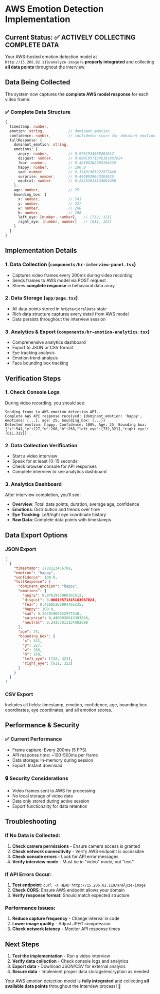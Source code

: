 # AWS Emotion Detection Implementation

## Current Status: ✅ **ACTIVELY COLLECTING COMPLETE DATA**

Your AWS-hosted emotion detection model at `http://15.206.82.119/analyze-image` is **properly integrated** and collecting **all data points** throughout the interview.

## Data Being Collected

The system now captures the **complete AWS model response** for each video frame:

### ✅ **Complete Data Structure**
```typescript
{
  timestamp: number,
  emotion: string,           // dominant_emotion
  confidence: number,        // confidence score for dominant emotion
  fullResponse: {
    dominant_emotion: string,
    emotions: {
      angry: number,         // 0.9761933088302612
      disgust: number,       // 0.00019571345183067024
      fear: number,          // 0.42605262994766235
      happy: number,         // 100.0
      sad: number,           // 0.15491963922977448
      surprise: number,      // 0.4400939643383026
      neutral: number        // 0.24253013134002688
    },
    age: number,             // 25
    bounding_box: {
      x: number,             // 541
      y: number,             // 227
      w: number,             // 268
      h: number,             // 268
      left_eye: [number, number],   // [732, 321]
      right_eye: [number, number]   // [611, 322]
    }
  }
}
```

## Implementation Details

### 1. **Data Collection** (`components/hr-interview-panel.tsx`)
- Captures video frames every 200ms during video recording
- Sends frames to AWS model via POST request
- Stores **complete response** in behavioral data array

### 2. **Data Storage** (`app/page.tsx`)
- All data points stored in `hrBehavioralData` state
- Rich data structure captures every detail from AWS model
- Data persists throughout the interview session

### 3. **Analytics & Export** (`components/hr-emotion-analytics.tsx`)
- Comprehensive analytics dashboard
- Export to JSON or CSV format
- Eye tracking analysis
- Emotion trend analysis
- Face bounding box tracking

## Verification Steps

### 1. **Check Console Logs**
During video recording, you should see:
```
Sending frame to AWS emotion detection API...
Complete AWS API response received: {dominant_emotion: 'happy', emotions: {...}, age: 25, bounding_box: {...}}
Detected emotion: happy, Confidence: 100%, Age: 25, Bounding box: {"x":541,"y":227,"w":268,"h":268,"left_eye":[732,321],"right_eye":[611,322]}
```

### 2. **Data Collection Verification**
- Start a video interview
- Speak for at least 10-15 seconds
- Check browser console for API responses
- Complete interview to see analytics dashboard

### 3. **Analytics Dashboard**
After interview completion, you'll see:
- **Overview**: Total data points, duration, average age, confidence
- **Emotions**: Distribution and trends over time
- **Eye Tracking**: Left/right eye coordinate history
- **Raw Data**: Complete data points with timestamps

## Data Export Options

### JSON Export
```json
[
  {
    "timestamp": 1703123456789,
    "emotion": "happy",
    "confidence": 100.0,
    "fullResponse": {
      "dominant_emotion": "happy",
      "emotions": {
        "angry": 0.9761933088302612,
        "disgust": 0.00019571345183067024,
        "fear": 0.42605262994766235,
        "happy": 100.0,
        "sad": 0.15491963922977448,
        "surprise": 0.4400939643383026,
        "neutral": 0.24253013134002688
      },
      "age": 25,
      "bounding_box": {
        "x": 541,
        "y": 227,
        "w": 268,
        "h": 268,
        "left_eye": [732, 321],
        "right_eye": [611, 322]
      }
    }
  }
]
```

### CSV Export
Includes all fields: timestamp, emotion, confidence, age, bounding box coordinates, eye coordinates, and all emotion scores.

## Performance & Security

### ✅ **Current Performance**
- Frame capture: Every 200ms (5 FPS)
- API response time: ~100-500ms per frame
- Data storage: In-memory during session
- Export: Instant download

### 🔒 **Security Considerations**
- Video frames sent to AWS for processing
- No local storage of video data
- Data only stored during active session
- Export functionality for data retention

## Troubleshooting

### If No Data is Collected:
1. **Check camera permissions** - Ensure camera access is granted
2. **Check network connectivity** - Verify AWS endpoint is accessible
3. **Check console errors** - Look for API error messages
4. **Verify interview mode** - Must be in "video" mode, not "text"

### If API Errors Occur:
1. **Test endpoint**: `curl -X HEAD http://15.206.82.119/analyze-image`
2. **Check CORS**: Ensure AWS endpoint allows your domain
3. **Verify response format**: Should match expected structure

### Performance Issues:
1. **Reduce capture frequency** - Change interval in code
2. **Lower image quality** - Adjust JPEG compression
3. **Check network latency** - Monitor API response times

## Next Steps

1. **Test the implementation** - Run a video interview
2. **Verify data collection** - Check console logs and analytics
3. **Export data** - Download JSON/CSV for external analysis
4. **Secure data** - Implement proper data storage/encryption as needed

Your AWS emotion detection model is **fully integrated** and collecting **all available data points** throughout the interview process! 🎉 